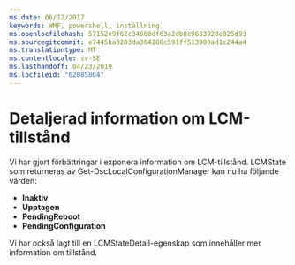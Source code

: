```yaml
---
ms.date: 06/12/2017
keywords: WMF, powershell, inställning
ms.openlocfilehash: 57152e9f62c34600df63a2db8e9683928e825d93
ms.sourcegitcommit: e7445ba8203da304286c591ff513900ad1c244a4
ms.translationtype: MT
ms.contentlocale: sv-SE
ms.lasthandoff: 04/23/2019
ms.locfileid: "62085804"
---
```

# <a name="detailed-information-about-lcm-state"></a>Detaljerad information om LCM-tillstånd

Vi har gjort förbättringar i exponera information om LCM-tillstånd. LCMState som returneras av Get-DscLocalConfigurationManager kan nu ha följande värden:

* **Inaktiv**
* **Upptagen**
* **PendingReboot**
* **PendingConfiguration**

Vi har också lagt till en LCMStateDetail-egenskap som innehåller mer information om tillstånd.
